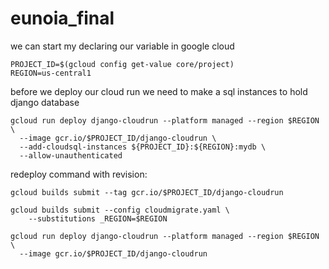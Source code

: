 # eunoia_final

we can start my declaring our variable in google cloud

```
PROJECT_ID=$(gcloud config get-value core/project)
REGION=us-central1
```

before we deploy our cloud run we need to make a sql instances to hold django database
```
gcloud run deploy django-cloudrun --platform managed --region $REGION \
  --image gcr.io/$PROJECT_ID/django-cloudrun \
  --add-cloudsql-instances ${PROJECT_ID}:${REGION}:mydb \
  --allow-unauthenticated
```


redeploy command with revision:

```
gcloud builds submit --tag gcr.io/$PROJECT_ID/django-cloudrun

gcloud builds submit --config cloudmigrate.yaml \
    --substitutions _REGION=$REGION

gcloud run deploy django-cloudrun --platform managed --region $REGION \
  --image gcr.io/$PROJECT_ID/django-cloudrun
```
